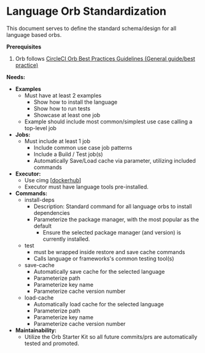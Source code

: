 # Language Orb Standardization

This document serves to define the standard schema/design for all language based orbs.

**Prerequisites**


1. Orb follows [CircleCI Orb Best Practices Guidelines (General guide/best practice)](https://github.com/CircleCI-Public/Orb-Policies/blob/master/Orb%20Best%20Practices%20Guidelines.md)

**Needs:**



*   **Examples**
    *   Must have at least 2 examples
        *   Show how to install the language
        *   Show how to run tests
        *   Showcase at least one job
    *   Example should include most common/simplest use case calling a top-level job
*   **Jobs:**
    *   Must include at least 1 job
        *   Include common use case job patterns
        *   Include a Build / Test job(s)
        *   Automatically Save/Load cache via parameter, utilizing included commands
*   **Executor:**
    *   Use cimg [[dockerhub](https://hub.docker.com/u/cimg)]
    *   Executor must have language tools pre-installed.
*   **Commands:**
    *   install-deps
        *   Description: Standard command for all language orbs to install dependencies
        *   Parameterize the package manager, with the most popular as the default
            *   Ensure the selected package manager (and version) is currently installed.
    *   test
        * must be wrapped inside restore and save cache commands
        * Calls language or frameworks's common testing tool(s)
    *   save-cache
        *   Automatically save cache for the selected language
        *   Parameterize path
        *   Parameterize key name
        *   Parameterize cache version number
    *   load-cache
        *   Automatically load cache for the selected language
        *   Parameterize path
        *   Parameterize key name
        *   Parameterize cache version number
*   **Maintainability:**
    *   Utilize the Orb Starter Kit so all future commits/prs are automatically tested and promoted.
